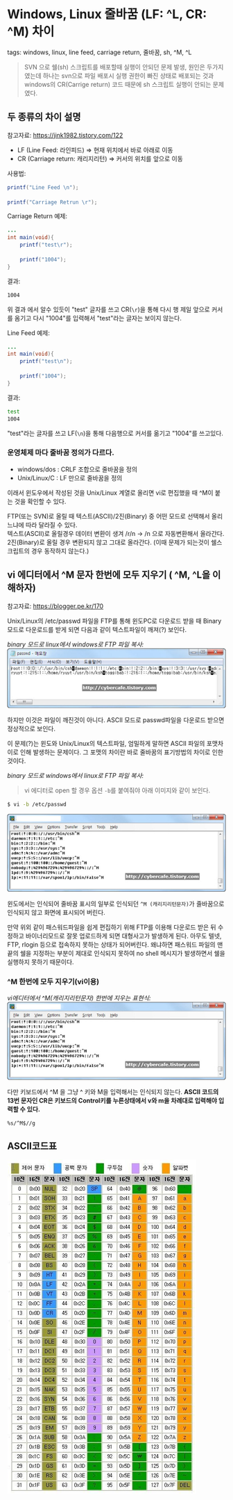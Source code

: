# Windows, Linux 줄바꿈 (LF: ^L, CR: ^M) 차이

tags: windows, linux, line feed, carriage return, 줄바꿈, sh, ^M, ^L

> SVN 으로 쉘(sh) 스크립트를 배포할때 실행이 안되던 문제 발생, 원인은 두가지 였는데 하나는 svn으로 파일 배포시
> 실행 권한이 빠진 상태로 배포되는 것과 windows의 CR(Carrige return) 코드 때문에 sh 스크립트 실행이 안되는 문제였다.

## 두 종류의 차이 설명

참고자료: https://jink1982.tistory.com/122

- LF (Line Feed: 라인피드) => 현재 위치에서 바로 아래로 이동
- CR (Carriage return: 캐리지리턴) => 커서의 위치를 앞으로 이동

사용법:
```java
printf("Line Feed \n");

printf("Carriage Retrun \r");
```

Carriage Return 예제:
```java
...
int main(void){
    printf("test\r");

    printf("1004");
}
```

결과: 
```bash
1004
```
위 결과 에서 알수 있듯이 "test" 글자를 쓰고 CR(`\r`)을 통해 다시 행 제일 앞으로 커서를 옴기고 다시 "1004"를 입력해서 "test"라는 
글자는 보이지 않는다.
 

Line Feed 예제:
```java
...
int main(void){
    printf("test\n");

    printf("1004");
}
```

결과:
```bash
test
1004
```
"test"라는 글자를 쓰고 LF(`\n`)을 통해 다음행으로 커서를 옮기고 "1004"를 쓰고있다.


### 운영체제 마다 줄바꿈 정의가 다르다.
- windows/dos : CRLF 조합으로 줄바꿈을 정의
- Unix/Linux/C : LF 만으로 줄바꿈을 정의

이래서 윈도우에서 작성된 것을 Unix/Linux 계열로 올리면 vi로 편집했을 때 ^M이 붙는 것을 확인할 수 있다.

FTP(또는 SVN)로 올릴 때 텍스트(ASCII)/2진(Binary) 중 어떤 모드로 선택해서 올리느냐에 따라 달라질 수 있다.<br>
텍스트(ASCII)로 올릴경우 데이터 변환이 생겨 /r/n -> /n 으로 자동변환해서 올라간다.
2진(Binary)로 올릴 경우 변환되지 않고 그대로 올라간다. (이때 문제가 되는것이 쉘스크립트의 경우 동작하지 않는다.) 


## vi 에디터에서 ^M 문자 한번에 모두 지우기 ( ^M, ^L을 이해하자)

참고자료: https://blogger.pe.kr/170

Unix/Linux의 /etc/passwd 파일을 FTP를 통해 윈도PC로 다운로드 받을 때 Binary 모드로 다운로드를 받게 되면 다음과 같이 
텍스트파일이 깨져(?) 보인다.

*binary 모드로 linux에서 windows로 FTP 파일 복사:<br>*
![FTP copy with binary mod Linux to windows](./images/ftpcopy-binarymod-linuxtowindows.jpg)

하지만 이것은 파일이 깨진것이 아니다. ASCII 모드로 passwd파일을 다운로드 받으면 정상적으로 보인다.

이 문제(?)는 윈도와 Unix/Linux의 텍스트파일, 엄밀하게 말하면 ASCII 파일의 포맷차이로 인해 발생하는 문제이다. 그 포맷의 차이란
바로 줄바꿈의 표기방법의 차이로 인한 것이다.

*binary 모드로 windows에서 linux로 FTP 파일 복사:<br>*
> vi 에디터로 open 할 경우 옵션 `-b`를 붙여줘야 아래 이미지와 같이 보인다.
```bash
$ vi -b /etc/passwd
```
![FTP copy with binary mod windows to linux](./images/ftpcopy-binarymod-windowstolinux.jpg)

윈도에서는 인식되어 줄바꿈 표시의 일부로 인식되던 `^M (캐리지리턴문자)`가 줄바꿈으로 인식되지 않고 화면에 표시되어 버린다.

만약 위외 같이 패스워드파일을 쉽게 편집하기 위해 FTP를 이용해 다운로드 받은 뒤 수정하고 바이너리모드로 잘못 업로드하게 되면 대형사고가 발생하게 된다.
아무도 텔넷, FTP, rlogin 등으로 접속하지 못하는 상태가 되어버린다. 왜냐하면 패스워드 파일의 맨 끝의 쉘을 지정하는 부분이 제대로 
인식되지 못하여 no shell 메시지가 발생하면서 쉘을 실행하지 못하기 때문이다.


### ^M 한번에 모두 지우기(vi이용)
*vi에디터에서 ^M(캐리지리턴문자) 한번에 지우는 표현식:<br>*
![remove all ^M](./images/ftpcopy-binarymod-windowstolinux.jpg)

다만 키보드에서 ^M 을 그냥 ^ 키와 M을 입력해서는 인식되지 않는다.
**ASCII 코드의 13번 문자인 CR은 키보드의 Control키를 누른상태에서 v와 m을 차례대로 입력해야 입력할 수 있다.**

```
%s/^M$//g
```


## ASCII코드표

![아스키 코드 표](./images/ASCII-code.jpg)
